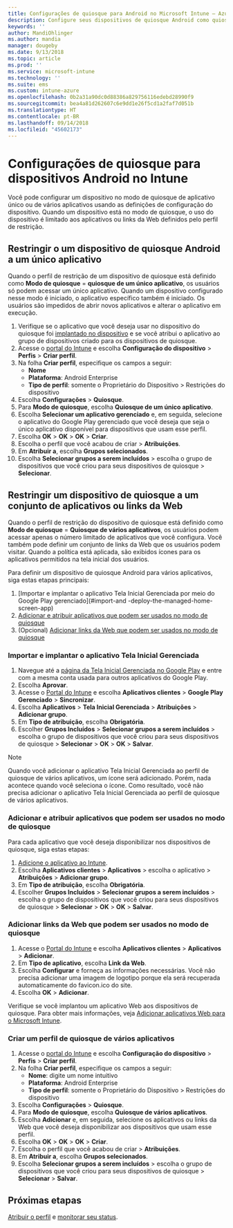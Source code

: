 ```yaml
---
title: Configurações de quiosque para Android no Microsoft Intune – Azure | Microsoft Docs
description: Configure seus dispositivos de quiosque Android como quiosques de um único aplicativo e de vários aplicativos.
keywords: ''
author: MandiOhlinger
ms.author: mandia
manager: dougeby
ms.date: 9/13/2018
ms.topic: article
ms.prod: ''
ms.service: microsoft-intune
ms.technology: ''
ms.suite: ems
ms.custom: intune-azure
ms.openlocfilehash: 0b2a31a90dc0d88386a829756116edebd28990f9
ms.sourcegitcommit: bea4a81d262607c6e9dd1e26f5cd1a2faf7d051b
ms.translationtype: HT
ms.contentlocale: pt-BR
ms.lasthandoff: 09/14/2018
ms.locfileid: "45602173"
---
```

# <a name="kiosk-settings-for-android-devices-in-intune"></a>Configurações de quiosque para dispositivos Android no Intune

Você pode configurar um dispositivo no modo de quiosque de aplicativo único ou de vários aplicativos usando as definições de configuração do dispositivo. Quando um dispositivo está no modo de quiosque, o uso do dispositivo é limitado aos aplicativos ou links da Web definidos pelo perfil de restrição. 

## <a name="restrict-an-android-kiosk-device-to-a-single-app"></a>Restringir o um dispositivo de quiosque Android a um único aplicativo

Quando o perfil de restrição de um dispositivo de quiosque está definido como **Modo de quiosque** = **quiosque de um único aplicativo**, os usuários só podem acessar um único aplicativo. Quando um dispositivo configurado nesse modo é iniciado, o aplicativo específico também é iniciado. Os usuários são impedidos de abrir novos aplicativos e alterar o aplicativo em execução.

1. Verifique se o aplicativo que você deseja usar no dispositivo do quiosque foi [implantado no dispositivo](apps-deploy.md) e se você atribui o aplicativo ao grupo de dispositivos criado para os dispositivos de quiosque.
2. Acesse o [portal do Intune](https://portal.azure.com) e escolha **Configuração do dispositivo** > **Perfis** > **Criar perfil**.
3. Na folha **Criar perfil**, especifique os campos a seguir:
     - **Nome**
     - **Plataforma**: Android Enterprise
     - **Tipo de perfil**: somente o Proprietário do Dispositivo > Restrições do dispositivo
4. Escolha **Configurações** > **Quiosque**.
5. Para **Modo de quiosque**, escolha **Quiosque de um único aplicativo**.
6. Escolha **Selecionar um aplicativo gerenciado** e, em seguida, selecione o aplicativo do Google Play gerenciado que você deseja que seja o único aplicativo disponível para dispositivos que usam esse perfil.
7. Escolha **OK** > **OK** > **OK** > **Criar**.
8. Escolha o perfil que você acabou de criar > **Atribuições**.
9. Em **Atribuir a**, escolha **Grupos selecionados**.
10. Escolha **Selecionar grupos a serem incluídos** > escolha o grupo de dispositivos que você criou para seus dispositivos de quiosque > **Selecionar**.

## <a name="restrict-a-kiosk-device-to-a-set-of-apps-or-web-links"></a>Restringir um dispositivo de quiosque a um conjunto de aplicativos ou links da Web

Quando o perfil de restrição do dispositivo de quiosque está definido como **Modo de quiosque** = **Quiosque de vários aplicativos**, os usuários podem acessar apenas o número limitado de aplicativos que você configura. Você também pode definir um conjunto de links da Web que os usuários podem visitar. Quando a política está aplicada, são exibidos ícones para os aplicativos permitidos na tela inicial dos usuários.

Para definir um dispositivo de quiosque Android para vários aplicativos, siga estas etapas principais:

1. [Importar e implantar o aplicativo Tela Inicial Gerenciada por meio do Google Play gerenciado](#import-and -deploy-the-managed-home-screen-app)
2. [Adicionar e atribuir aplicativos que podem ser usados no modo de quiosque](#add-and-assign-apps-that-can-be-used-in-kiosk-mode)
3. (Opcional) [Adicionar links da Web que podem ser usados no modo de quiosque](#add-web-links-that-can-be-used-in-kiosk-mode)

### <a name="import-and-deploy-the-managed-home-screen-app"></a>Importar e implantar o aplicativo Tela Inicial Gerenciada

1. Navegue até a [página da Tela Inicial Gerenciada no Google Play](https://play.google.com/work/apps/details?id=com.microsoft.launcher.enterprise) e entre com a mesma conta usada para outros aplicativos do Google Play.
2. Escolha **Aprovar**.
3. Acesse o [Portal do Intune](https://portal.azure.com) e escolha **Aplicativos clientes** > **Google Play Gerenciado** > **Sincronizar**.
4. Escolha **Aplicativos** > **Tela Inicial Gerenciada** > **Atribuições** > **Adicionar grupo**.
5. Em **Tipo de atribuição**, escolha **Obrigatória**.
6. Escolher **Grupos Incluídos** > **Selecionar grupos a serem incluídos** > escolha o grupo de dispositivos que você criou para seus dispositivos de quiosque > **Selecionar** > **OK** > **OK** > **Salvar**.

> [!NOTE]
> Quando você adicionar o aplicativo Tela Inicial Gerenciada ao perfil de quiosque de vários aplicativos, um ícone será adicionado. Porém, nada acontece quando você seleciona o ícone. Como resultado, você não precisa adicionar o aplicativo Tela Inicial Gerenciada ao perfil de quiosque de vários aplicativos.

### <a name="add-and-assign-apps-that-can-be-used-in-kiosk-mode"></a>Adicionar e atribuir aplicativos que podem ser usados no modo de quiosque

Para cada aplicativo que você deseja disponibilizar nos dispositivos de quiosque, siga estas etapas:

1. [Adicione o aplicativo ao Intune](store-apps-android.md).
2. Escolha **Aplicativos clientes** > **Aplicativos** > escolha o aplicativo > **Atribuições** > **Adicionar grupo**.
3. Em **Tipo de atribuição**, escolha **Obrigatória**.
4. Escolher **Grupos Incluídos** > **Selecionar grupos a serem incluídos** > escolha o grupo de dispositivos que você criou para seus dispositivos de quiosque > **Selecionar** > **OK** > **OK** > **Salvar**.

### <a name="add-web-links-that-can-be-used-in-kiosk-mode"></a>Adicionar links da Web que podem ser usados no modo de quiosque

1. Acesse o [Portal do Intune](https://portal.azure.com) e escolha **Aplicativos clientes** > **Aplicativos** > **Adicionar**.
2. Em **Tipo de aplicativo**, escolha **Link da Web**.
3. Escolha **Configurar** e forneça as informações necessárias. Você não precisa adicionar uma imagem de logotipo porque ela será recuperada automaticamente do favicon.ico do site.
4. Escolha **OK** > **Adicionar**.

Verifique se você implantou um aplicativo Web aos dispositivos de quiosque. Para obter mais informações, veja [Adicionar aplicativos Web para o Microsoft Intune](web-app.md).

### <a name="create-a-multi-app-kiosk-profile"></a>Criar um perfil de quiosque de vários aplicativos

1. Acesse o [portal do Intune](https://portal.azure.com) e escolha **Configuração do dispositivo** > **Perfis** > **Criar perfil**.
3. Na folha **Criar perfil**, especifique os campos a seguir:
     - **Nome**: digite um nome intuitivo
     - **Plataforma**: Android Enterprise
     - **Tipo de perfil**: somente o Proprietário do Dispositivo > Restrições do dispositivo
4. Escolha **Configurações** > **Quiosque**.
5. Para **Modo de quiosque**, escolha **Quiosque de vários aplicativos**.
6. Escolha **Adicionar** e, em seguida, selecione os aplicativos ou links da Web que você deseja disponibilizar aos dispositivos que usam esse perfil.
7. Escolha **OK** > **OK** > **OK** > **Criar**.
8. Escolha o perfil que você acabou de criar > **Atribuições**.
9. Em **Atribuir a**, escolha **Grupos selecionados**.
10. Escolha **Selecionar grupos a serem incluídos** > escolha o grupo de dispositivos que você criou para seus dispositivos de quiosque > **Selecionar** > **Salvar**.

## <a name="next-steps"></a>Próximas etapas
[Atribuir o perfil](device-profile-assign.md) e [monitorar seu status](device-profile-monitor.md).

